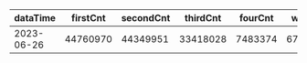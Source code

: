 |dataTime|firstCnt|secondCnt|thirdCnt|fourCnt|winCnt|vrate|wrate|
|-|-|-|-|-|-|-|-|
|2023-06-26|44760970|44349951|33418028|7483374|6716047|86.7%|14.3%|